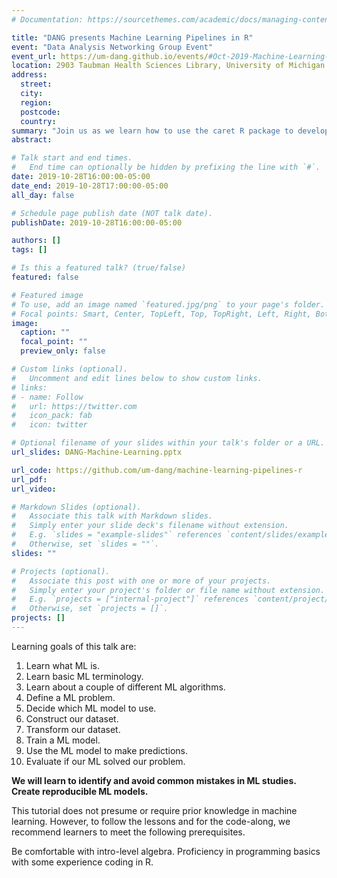 ```yaml
---
# Documentation: https://sourcethemes.com/academic/docs/managing-content/

title: "DANG presents Machine Learning Pipelines in R"
event: "Data Analysis Networking Group Event"
event_url: https://um-dang.github.io/events/#Oct-2019-Machine-Learning-Pipelines-in-R
location: 2903 Taubman Health Sciences Library, University of Michigan
address:
  street:
  city:
  region:
  postcode:
  country:
summary: "Join us as we learn how to use the caret R package to develop machine learning (ML) pipelines. Core concepts will include: an overview of ML, best practices for developing ML models, and using caret to develop your own ML models."
abstract:

# Talk start and end times.
#   End time can optionally be hidden by prefixing the line with `#`.
date: 2019-10-28T16:00:00-05:00
date_end: 2019-10-28T17:00:00-05:00
all_day: false

# Schedule page publish date (NOT talk date).
publishDate: 2019-10-28T16:00:00-05:00

authors: []
tags: []

# Is this a featured talk? (true/false)
featured: false

# Featured image
# To use, add an image named `featured.jpg/png` to your page's folder.
# Focal points: Smart, Center, TopLeft, Top, TopRight, Left, Right, BottomLeft, Bottom, BottomRight.
image:
  caption: ""
  focal_point: ""
  preview_only: false

# Custom links (optional).
#   Uncomment and edit lines below to show custom links.
# links:
# - name: Follow
#   url: https://twitter.com
#   icon_pack: fab
#   icon: twitter

# Optional filename of your slides within your talk's folder or a URL.
url_slides: DANG-Machine-Learning.pptx

url_code: https://github.com/um-dang/machine-learning-pipelines-r
url_pdf:
url_video:

# Markdown Slides (optional).
#   Associate this talk with Markdown slides.
#   Simply enter your slide deck's filename without extension.
#   E.g. `slides = "example-slides"` references `content/slides/example-slides.md`.
#   Otherwise, set `slides = ""`.
slides: ""

# Projects (optional).
#   Associate this post with one or more of your projects.
#   Simply enter your project's folder or file name without extension.
#   E.g. `projects = ["internal-project"]` references `content/project/deep-learning/index.md`.
#   Otherwise, set `projects = []`.
projects: []
---
```


Learning goals of this talk are:

1. Learn what ML is.
2. Learn basic ML terminology.
3. Learn about a couple of different ML algorithms.
4. Define a ML problem.
5. Decide which ML model to use.
6. Construct our dataset.
7. Transform our dataset.
8. Train a ML model.
9. Use the ML model to make predictions.
10. Evaluate if our ML solved our problem.


__We will learn to identify and avoid common mistakes in ML studies. Create reproducible ML models.__

This tutorial does not presume or require prior knowledge in machine learning. However, to follow the lessons and for the code-along, we recommend learners to meet the following prerequisites.

Be comfortable with intro-level algebra.
Proficiency in programming basics with some experience coding in R.
